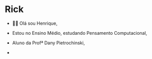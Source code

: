 # Rick
- 👨‍🎓 Olá sou Henrique,
- Estou no Ensino Médio, estudando Pensamento Computacional,
- Aluno da Profª Dany Pietrochinski,

- 
